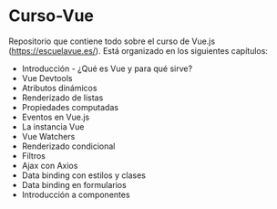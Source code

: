 # Curso-Vue
Repositorio que contiene todo sobre el curso de Vue.js (https://escuelavue.es/).
Está organizado en los siguientes capítulos:


* Introducción - ¿Qué es Vue y para qué sirve?
* Vue Devtools
* Atributos dinámicos
* Renderizado de listas
* Propiedades computadas
* Eventos en Vue.js
* La instancia Vue
* Vue Watchers
* Renderizado condicional
* Filtros
* Ajax con Axios
* Data binding con estilos y clases
* Data binding en formularios
* Introducción a componentes
